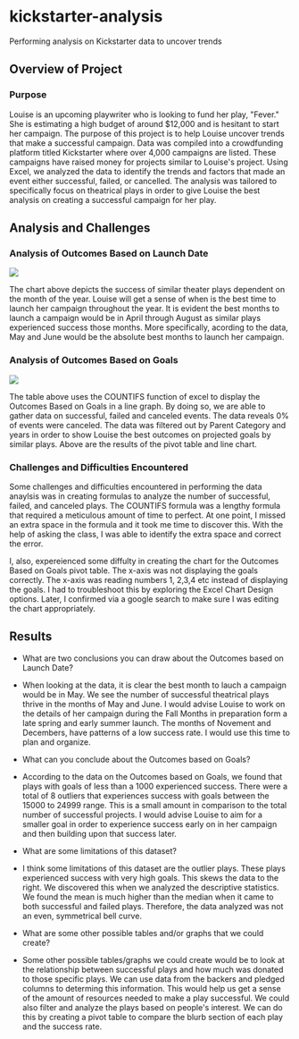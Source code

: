 # kickstarter-analysis

Performing analysis on Kickstarter data to uncover trends

## Overview of Project 

### Purpose

Louise is an upcoming playwriter who is looking to fund her play, "Fever." She is estimating a high budget of around $12,000 and is hesitant to start her campaign. The purpose of this project is to help Louise uncover trends that make a successful campaign. Data was compiled into a crowdfunding platform titled Kickstarter where over 4,000 campaigns are listed. These campaigns have raised money for projects similar to Louise's project. Using Excel, we analyzed the data to identify the trends and factors that made an event either successful, failed, or cancelled. The analysis was tailored to specifically focus on theatrical plays in order to give Louise the best analysis on creating a successful campaign for her play. 

## Analysis and Challenges

### Analysis of Outcomes Based on Launch Date

![](images/Theater_Outcomes_vs_Launch.png)

The chart above depicts the success of similar theater plays dependent on the month of the year. Louise will get a sense of when is the best time to launch her campaign throughout the year. It is evident the best months to launch a campaign would be in April through August as similar plays experienced success those months. More specifically, acording to the data, May and June would be the absolute best months to launch her campaign. 

### Analysis of Outcomes Based on Goals

![](images/Outcomes_vs_Goals.png)

The table above uses the COUNTIFS function of excel to display the Outcomes Based on Goals in a line graph. By doing so, we are able to gather data on successful, failed and canceled events. The data reveals 0% of events were canceled. The data was filtered out by Parent Category and years in order to show Louise the best outcomes on projected goals by similar plays. Above are the results of the pivot table and line chart. 

### Challenges and Difficulties Encountered

Some challenges and difficulties encountered in performing the data anaylsis was in creating formulas to analyze the number of successful, failed, and canceled plays. The COUNTIFS formula was a lengthy formula that required a meticulous amount of time to perfect. At one point, I missed an extra space in the formula and it took me time to discover this. With the help of asking the class, I was able to identify the extra space and correct the error.

I, also, expereienced some diffulty in creating the chart for the Outcomes Based on Goals pivot table. The x-axis was not displaying the goals correctly. The x-axis was reading numbers 1, 2,3,4 etc instead of displaying the goals. I had to troubleshoot this by exploring the Excel Chart Design options. Later, I confirmed via a google search to make sure I was editing the chart appropriately.

## Results

- What are two conclusions you can draw about the Outcomes based on Launch Date?
- When looking at the data, it is clear the best month to lauch a campaign would be in May. We see the number of successful theatrical plays thrive in the months of May and June. I would advise Louise to work on the details of her campaign during the Fall Months in preparation form a late spring and early summer launch. The months of Novement and Decembers, have patterns of a low success rate. I would use this time to plan and organize. 

- What can you conclude about the Outcomes based on Goals?
- According to the data on the Outcomes based on Goals, we found that plays with goals of less than a 1000 experienced success. There were a total of 8 outliers that experiences success with goals between the 15000 to 24999 range. This is a small amount in comparison to the total number of successful projects. I would advise Louise to aim for a smaller goal in order to experience success early on in her campaign and then building upon that success later. 

- What are some limitations of this dataset?
- I think some limitations of this dataset are the outlier plays. These plays experienced success with very high goals. This skews the data to the right. We discovered this when we analyzed the descriptive statistics. We found the mean is much higher than the median when it came to both successful and failed plays. Therefore, the data analyzed was not an even, symmetrical bell curve. 

- What are some other possible tables and/or graphs that we could create?
- Some other possible tables/graphs we could create would be to look at the relationship between successful plays and how much was donated to those specific plays. We can use data from the backers and pledged columns to determing this information. This would help us get a sense of the amount of resources needed to make a play successful. We could also filter and analyze the plays based on people's interest. We can do this by creating a pivot table to compare the blurb section of each play and the success rate. 

